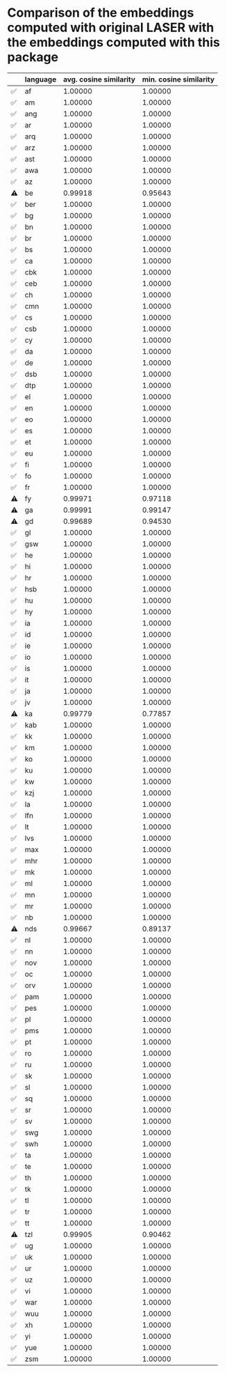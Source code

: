 # Comparison of the embeddings computed with original LASER with the embeddings computed with this package
| |language|avg. cosine similarity|min. cosine similarity|
|-|--------|----------------------|----------------------|
|✅|af|1.00000|1.00000|
|✅|am|1.00000|1.00000|
|✅|ang|1.00000|1.00000|
|✅|ar|1.00000|1.00000|
|✅|arq|1.00000|1.00000|
|✅|arz|1.00000|1.00000|
|✅|ast|1.00000|1.00000|
|✅|awa|1.00000|1.00000|
|✅|az|1.00000|1.00000|
|⚠️|be|0.99918|0.95643|
|✅|ber|1.00000|1.00000|
|✅|bg|1.00000|1.00000|
|✅|bn|1.00000|1.00000|
|✅|br|1.00000|1.00000|
|✅|bs|1.00000|1.00000|
|✅|ca|1.00000|1.00000|
|✅|cbk|1.00000|1.00000|
|✅|ceb|1.00000|1.00000|
|✅|ch|1.00000|1.00000|
|✅|cmn|1.00000|1.00000|
|✅|cs|1.00000|1.00000|
|✅|csb|1.00000|1.00000|
|✅|cy|1.00000|1.00000|
|✅|da|1.00000|1.00000|
|✅|de|1.00000|1.00000|
|✅|dsb|1.00000|1.00000|
|✅|dtp|1.00000|1.00000|
|✅|el|1.00000|1.00000|
|✅|en|1.00000|1.00000|
|✅|eo|1.00000|1.00000|
|✅|es|1.00000|1.00000|
|✅|et|1.00000|1.00000|
|✅|eu|1.00000|1.00000|
|✅|fi|1.00000|1.00000|
|✅|fo|1.00000|1.00000|
|✅|fr|1.00000|1.00000|
|⚠️|fy|0.99971|0.97118|
|⚠️|ga|0.99991|0.99147|
|⚠️|gd|0.99689|0.94530|
|✅|gl|1.00000|1.00000|
|✅|gsw|1.00000|1.00000|
|✅|he|1.00000|1.00000|
|✅|hi|1.00000|1.00000|
|✅|hr|1.00000|1.00000|
|✅|hsb|1.00000|1.00000|
|✅|hu|1.00000|1.00000|
|✅|hy|1.00000|1.00000|
|✅|ia|1.00000|1.00000|
|✅|id|1.00000|1.00000|
|✅|ie|1.00000|1.00000|
|✅|io|1.00000|1.00000|
|✅|is|1.00000|1.00000|
|✅|it|1.00000|1.00000|
|✅|ja|1.00000|1.00000|
|✅|jv|1.00000|1.00000|
|⚠️|ka|0.99779|0.77857|
|✅|kab|1.00000|1.00000|
|✅|kk|1.00000|1.00000|
|✅|km|1.00000|1.00000|
|✅|ko|1.00000|1.00000|
|✅|ku|1.00000|1.00000|
|✅|kw|1.00000|1.00000|
|✅|kzj|1.00000|1.00000|
|✅|la|1.00000|1.00000|
|✅|lfn|1.00000|1.00000|
|✅|lt|1.00000|1.00000|
|✅|lvs|1.00000|1.00000|
|✅|max|1.00000|1.00000|
|✅|mhr|1.00000|1.00000|
|✅|mk|1.00000|1.00000|
|✅|ml|1.00000|1.00000|
|✅|mn|1.00000|1.00000|
|✅|mr|1.00000|1.00000|
|✅|nb|1.00000|1.00000|
|⚠️|nds|0.99667|0.89137|
|✅|nl|1.00000|1.00000|
|✅|nn|1.00000|1.00000|
|✅|nov|1.00000|1.00000|
|✅|oc|1.00000|1.00000|
|✅|orv|1.00000|1.00000|
|✅|pam|1.00000|1.00000|
|✅|pes|1.00000|1.00000|
|✅|pl|1.00000|1.00000|
|✅|pms|1.00000|1.00000|
|✅|pt|1.00000|1.00000|
|✅|ro|1.00000|1.00000|
|✅|ru|1.00000|1.00000|
|✅|sk|1.00000|1.00000|
|✅|sl|1.00000|1.00000|
|✅|sq|1.00000|1.00000|
|✅|sr|1.00000|1.00000|
|✅|sv|1.00000|1.00000|
|✅|swg|1.00000|1.00000|
|✅|swh|1.00000|1.00000|
|✅|ta|1.00000|1.00000|
|✅|te|1.00000|1.00000|
|✅|th|1.00000|1.00000|
|✅|tk|1.00000|1.00000|
|✅|tl|1.00000|1.00000|
|✅|tr|1.00000|1.00000|
|✅|tt|1.00000|1.00000|
|⚠️|tzl|0.99905|0.90462|
|✅|ug|1.00000|1.00000|
|✅|uk|1.00000|1.00000|
|✅|ur|1.00000|1.00000|
|✅|uz|1.00000|1.00000|
|✅|vi|1.00000|1.00000|
|✅|war|1.00000|1.00000|
|✅|wuu|1.00000|1.00000|
|✅|xh|1.00000|1.00000|
|✅|yi|1.00000|1.00000|
|✅|yue|1.00000|1.00000|
|✅|zsm|1.00000|1.00000|

